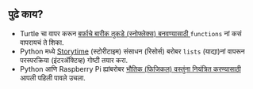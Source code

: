 ## पुढे काय?

- Turtle चा वापर करून [बर्फाचे बारीक तुकडे (स्नोफ्लेक्स) बनवण्यासाठी ](https://projects.raspberrypi.org/en/projects/turtle-snowflakes/) `functions` नां कसं वापरायचं ते शिका. 
- Python मध्ये [Storytime](https://projects.raspberrypi.org/en/projects/storytime/) (स्टोरीटाइम) संसाधन (रिसोर्स) बरोबर `lists` (याद्या)नां वापरून परस्परक्रिया (इंटरॲक्टिव्ह) गोष्टी तयार करा. 
- Python आणि Raspberry Pi ह्यांबरोबर [भौतिक (फिजिकल) वस्तुंना नियंत्रित करण्यासाठी](https://projects.raspberrypi.org/en/projects/physical-computing) आपली पहिली पावले उचला.